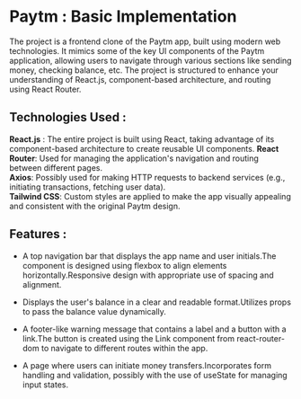 
# Paytm : Basic Implementation 


The project is a frontend clone of the Paytm app, built using modern web technologies. It mimics some of the key UI components of the Paytm application, allowing users to navigate through various sections like sending money, checking balance, etc. The project is structured to enhance your understanding of React.js, component-based architecture, and routing using React Router.


## Technologies Used :

**React.js** : The entire project is built using React, taking advantage of its component-based architecture to create reusable UI components.
**React Router**: Used for managing the application's navigation and routing between different pages.  
**Axios**: Possibly used for making HTTP requests to backend services (e.g., initiating transactions, fetching user data).  
**Tailwind CSS**: Custom styles are applied to make the app visually appealing and consistent with the original Paytm design.





## Features :

 - A top navigation bar that displays the app name and user initials.The component is designed using flexbox to align elements horizontally.Responsive design with appropriate use of spacing and alignment.

 - Displays the user's balance in a clear and readable format.Utilizes props to pass the balance value dynamically.

 - A footer-like warning message that contains a label and a button with a link.The button is created using the Link component from react-router-dom to navigate to different routes within the app.

- A page where users can initiate money transfers.Incorporates form handling and validation, possibly with the use of useState for managing input states.